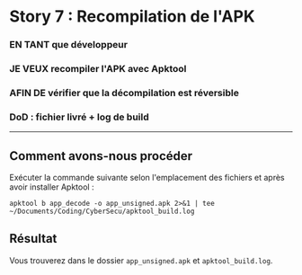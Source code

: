 # Story 7 : Recompilation de l'APK

### EN TANT que développeur

### JE VEUX recompiler l'APK avec Apktool

### AFIN DE vérifier que la décompilation est réversible

### DoD : fichier livré + log de build

---

## Comment avons-nous procéder

Exécuter la commande suivante selon l'emplacement des fichiers et après avoir installer Apktool :

```
apktool b app_decode -o app_unsigned.apk 2>&1 | tee ~/Documents/Coding/CyberSecu/apktool_build.log
```

## Résultat

Vous trouverez dans le dossier `app_unsigned.apk` et `apktool_build.log`.